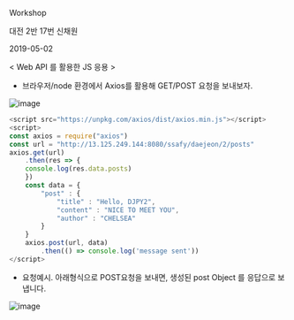 Workshop

대전 2반 17번 신채원

2019-05-02

< Web API 를 활용한 JS 응용 >

* 브라우저/node 환경에서 Axios를 활용해 GET/POST 요청을 보내보자.

![image](https://user-images.githubusercontent.com/45935233/57063381-01d8f700-6cfe-11e9-8a1f-c10babe3da6f.png)

```javascript
<script src="https://unpkg.com/axios/dist/axios.min.js"></script>
<script>
const axios = require("axios")
const url = "http://13.125.249.144:8080/ssafy/daejeon/2/posts"
axios.get(url)
    .then(res => {
    console.log(res.data.posts)
	})
    const data = {
        "post" : {
            "title" : "Hello, DJPY2",
            "content" : "NICE TO MEET YOU",
            "author" : "CHELSEA" 
        }
    }
    axios.post(url, data)
    	.then(() => console.log('message sent'))
</script>
```



* 요청예시. 아래형식으로 POST요청을 보내면, 생성된 post Object 를 응답으로 보냅니다.

![image](https://user-images.githubusercontent.com/45935233/57063413-203ef280-6cfe-11e9-91c6-175c27d2885c.png)